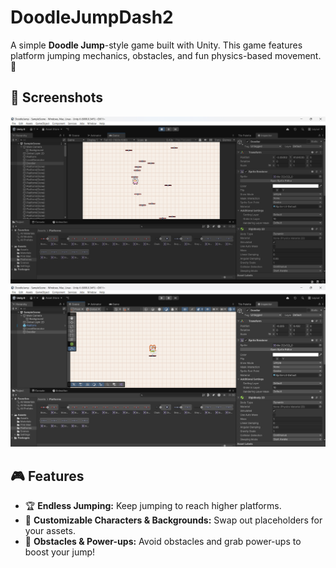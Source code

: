# DoodleJumpDash2  

A simple **Doodle Jump**-style game built with Unity. This game features platform jumping mechanics, obstacles, and fun physics-based movement. 🚀  

## 📸 Screenshots  
![Gameplay 1](https://github.com/MutableTuple/fm_images/blob/main/gameplay_1.png)
![Game build scene](https://raw.githubusercontent.com/MutableTuple/fm_images/refs/heads/main/scene_1.png)  
  

## 🎮 Features  
- 🏆 **Endless Jumping:** Keep jumping to reach higher platforms.  
- 🎨 **Customizable Characters & Backgrounds:** Swap out placeholders for your assets.  
- 🎯 **Obstacles & Power-ups:** Avoid obstacles and grab power-ups to boost your jump!  


